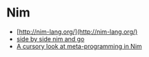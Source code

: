 Nim
===
* [http://nim-lang.org/](http://nim-lang.org/)
* [side by side nim and go](http://rosetta.alhur.es/compare/nimrod/go/#)
* [A cursory look at meta-programming in Nim](http://blog.ldlework.com/2015/05/01/a-cursory-look-at-meta-programming-in-nim/)